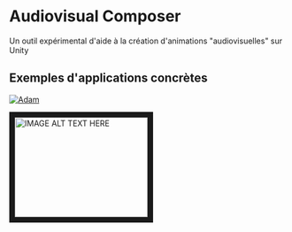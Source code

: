# Audiovisual Composer
Un outil expérimental d'aide à la création d'animations "audiovisuelles" sur Unity

## Exemples d'applications concrètes



[![Adam](http://img.youtube.com/vi/V6Zo68uQPqE/mqdefault.jpg)](http://www.youtube.com/watch?v=V6Zo68uQPqE)

<a href="http://www.youtube.com/watch?feature=player_embedded&v=V6Zo68uQPqE
" target="_blank"><img src="http://img.youtube.com/vi/V6Zo68uQPqE/0.jpg" 
alt="IMAGE ALT TEXT HERE" width="240" height="180" border="10" /></a>

